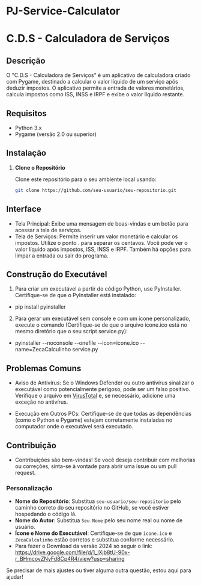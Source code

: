 # PJ-Service-Calculator

# C.D.S - Calculadora de Serviços

## Descrição

O "C.D.S - Calculadora de Serviços" é um aplicativo de calculadora criado com Pygame, destinado a calcular o valor líquido de um serviço após deduzir impostos. O aplicativo permite a entrada de valores monetários, calcula impostos como ISS, INSS e IRPF e exibe o valor líquido restante.

## Requisitos

- Python 3.x
- Pygame (versão 2.0 ou superior)

## Instalação

1. **Clone o Repositório**

   Clone este repositório para o seu ambiente local usando:

   ```bash ou windows
   git clone https://github.com/seu-usuario/seu-repositorio.git
## Interface

- Tela Principal: Exibe uma mensagem de boas-vindas e um botão para acessar a tela de serviços.
- Tela de Serviços: Permite inserir um valor monetário e calcular os impostos. Utilize o ponto . para separar os centavos. Você pode ver o valor líquido após impostos, ISS, INSS e IRPF. Também há opções para limpar a entrada ou sair do programa.

## Construção do Executável

1. Para criar um executável a partir do código Python, use PyInstaller. Certifique-se de que o PyInstaller está instalado:
   
- pip install pyinstaller

2. Para gerar um executável sem console e com um ícone personalizado, execute o comando (Certifique-se de que o arquivo icone.ico está no mesmo diretório que o seu script service.py):

- pyinstaller --noconsole --onefile --icon=icone.ico --name=ZecaCalculinho service.py

## Problemas Comuns

- Aviso de Antivírus: Se o Windows Defender ou outro antivírus sinalizar o executável como potencialmente perigoso, pode ser um falso positivo. Verifique o arquivo em [VirusTotal](https://www.virustotal.com/gui/home/upload) e, se necessário, adicione uma exceção no antivírus.
  
- Execução em Outros PCs: Certifique-se de que todas as dependências (como o Python e Pygame) estejam corretamente instaladas no computador onde o executável será executado.

## Contribuição

- Contribuições são bem-vindas! Se você deseja contribuir com melhorias ou correções, sinta-se à vontade para abrir uma issue ou um pull request.


### Personalização

- **Nome do Repositório**: Substitua `seu-usuario/seu-repositorio` pelo caminho correto do seu repositório no GitHub, se você estiver hospedando o código lá.
- **Nome do Autor**: Substitua `Seu Nome` pelo seu nome real ou nome de usuário.
- **Ícone e Nome do Executável**: Certifique-se de que `icone.ico` e `ZecaCalculinho` estão corretos e substitua conforme necessário.
- Para fazer o Download da versão 2024 só seguir o link: https://drive.google.com/file/d/1_lXjb8tU-90x-r_BHmcovZNyFd8Cp4R4/view?usp=sharing

Se precisar de mais ajustes ou tiver alguma outra questão, estou aqui para ajudar!






